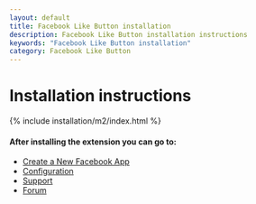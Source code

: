 ```yaml
---
layout: default
title: Facebook Like Button installation
description: Facebook Like Button installation instructions
keywords: "Facebook Like Button installation"
category: Facebook Like Button
---
```


# Installation instructions

{% include installation/m2/index.html %}

#### After installing the extension you can go to:

* [Create a New Facebook App][facebook_app]
* [Configuration][configuration]
* [Support](https://swissuplabs.com/contacts/)
* [Forum](https://swissuplabs.com/magento-forum/)

[facebook_app]: /m2/extensions/facebooklikebutton/app/
[configuration]: /m2/extensions/facebooklikebutton/configuration/